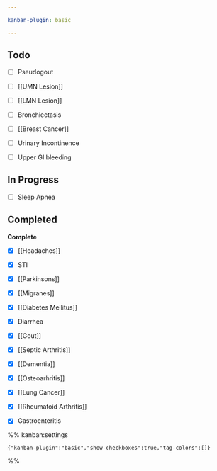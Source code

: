 ```yaml
---

kanban-plugin: basic

---
```


## Todo

- [ ] Pseudogout
- [ ] [[UMN Lesion]]
- [ ] [[LMN Lesion]]
- [ ] Bronchiectasis
- [ ] [[Breast Cancer]]
- [ ] Urinary Incontinence
- [ ] Upper GI bleeding


## In Progress

- [ ] Sleep Apnea


## Completed

**Complete**
- [x] [[Headaches]]
- [x] STI
- [x] [[Parkinsons]]
- [x] [[Migranes]]
- [x] [[Diabetes Mellitus]]
- [x] Diarrhea
- [x] [[Gout]]
- [x] [[Septic Arthritis]]
- [x] [[Dementia]]
- [x] [[Osteoarhritis]]
- [x] [[Lung Cancer]]
- [x] [[Rheumatoid Arthritis]]
- [x] Gastroenteritis




%% kanban:settings
```
{"kanban-plugin":"basic","show-checkboxes":true,"tag-colors":[]}
```
%%